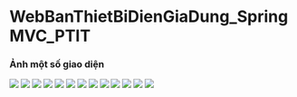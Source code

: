 # WebBanThietBiDienGiaDung_SpringMVC_PTIT

### Ảnh một số giao diện        
                 
 <img src="images/login.jpg" > 
 <img src="images/signup.jpg" >
 <img src="images/verify.jpg" >
 <img src="images/forgetPass.jpg" >
 <img src="images/main.jpg" >
 <img src="images/type.jpg." >
 <img src="images/infor.jpg" >
 <img src="images/infor2.jpg" >
 <img src="images/infor2.jpg" >
 <img src="images/search.jpg" >
 <img src="images/cart.jpg" >
 <img src="images/order.jpg" >
 <img src="images/admin.jpg" >
  
